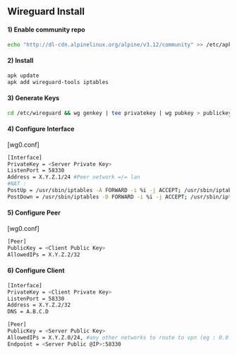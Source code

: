 
## Wireguard Install

#### 1) Enable community repo
```bash 
echo "http://dl-cdn.alpinelinux.org/alpine/v3.12/community" >> /etc/apk/repositories
```
#### 2) Install
```bash
apk update
apk add wireguard-tools iptables
```
#### 3) Generate Keys
```bash
cd /etc/wireguard && wg genkey | tee privatekey | wg pubkey > publickey
```
#### 4) Configure Interface
[wg0.conf]
```bash
[Interface]
PrivateKey = <Server Private Key>
ListenPort = 58330
Address = X.Y.Z.1/24 #Peer network =/= lan
#NAT :
PostUp = /usr/sbin/iptables -A FORWARD -i %i -j ACCEPT; /usr/sbin/iptables -A FORWARD -o %i -j ACCEPT; /usr/sbin/iptables -t nat -A POSTROUTING -o <iface> -j MASQUERADE
PostDown = /usr/sbin/iptables -D FORWARD -i %i -j ACCEPT; /usr/sbin/iptables -D FORWARD -o %i -j ACCEPT; /usr/sbin/iptables -t nat -D POSTROUTING -o <iface> -j MASQUERADE
```
#### 5) Configure Peer
[wg0.conf]
```bash
[Peer]
PublicKey = <Client Public Key>
AllowedIPs = X.Y.Z.2/32
```
#### 6) Configure Client
```bash
[Interface]
PrivateKey = <Client Private Key>
ListenPort = 58330
Address = X.Y.Z.2/32
DNS = A.B.C.D

[Peer]
PublicKey = <Server Public Key>
AllowedIPs = X.Y.Z.0/24, #any other networks to route to vpn (eg : 0.0.0.0/0 or lan 192.168.0.0/16)
Endpoint = <Server Public @IP>:58330
```
